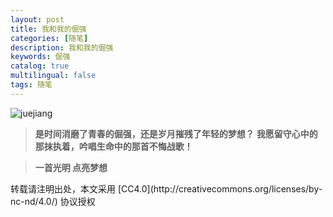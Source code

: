 ```yaml
---
layout: post
title: 我和我的倔强
categories: [随笔]
description: 我和我的倔强
keywords: 倔强
catalog: true
multilingual: false
tags: 随笔
---
```


![juejiang](https://mritd.b0.upaiyun.com/markdown/hexo_jujiang.png)

> **是时间消磨了青春的倔强，还是岁月摧残了年轻的梦想？**
> **我愿留守心中的那抹执着，吟唱生命中的那首不悔战歌！**

<!--more-->

> **一首光明 点亮梦想**

<audio  autoplay="autoplay">

  <source src="https://mritd.b0.upaiyun.com/markdown/hexo_music_guangming.mp3" type="audio/mpeg" />
Your browser does not support the audio element.
</audio>
转载请注明出处，本文采用 [CC4.0](http://creativecommons.org/licenses/by-nc-nd/4.0/) 协议授权

